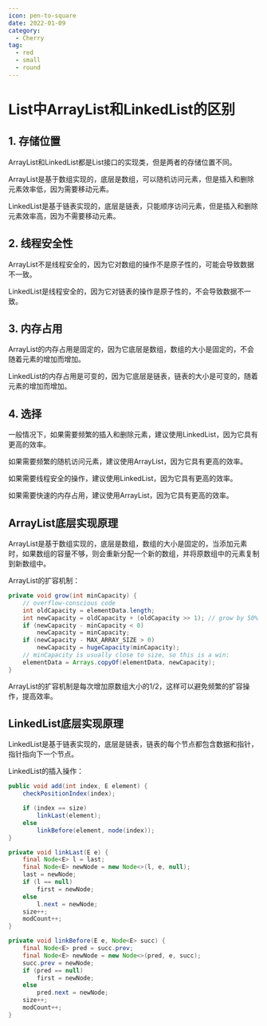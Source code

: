 ```yaml
---
icon: pen-to-square
date: 2022-01-09
category:
  - Cherry
tag:
  - red
  - small
  - round
---
```


# List中ArrayList和LinkedList的区别
## 1. 存储位置
ArrayList和LinkedList都是List接口的实现类，但是两者的存储位置不同。

ArrayList是基于数组实现的，底层是数组，可以随机访问元素，但是插入和删除元素效率低，因为需要移动元素。

LinkedList是基于链表实现的，底层是链表，只能顺序访问元素，但是插入和删除元素效率高，因为不需要移动元素。

## 2. 线程安全性
ArrayList不是线程安全的，因为它对数组的操作不是原子性的，可能会导致数据不一致。

LinkedList是线程安全的，因为它对链表的操作是原子性的，不会导致数据不一致。

## 3. 内存占用
ArrayList的内存占用是固定的，因为它底层是数组，数组的大小是固定的，不会随着元素的增加而增加。

LinkedList的内存占用是可变的，因为它底层是链表，链表的大小是可变的，随着元素的增加而增加。

## 4. 选择
一般情况下，如果需要频繁的插入和删除元素，建议使用LinkedList，因为它具有更高的效率。

如果需要频繁的随机访问元素，建议使用ArrayList，因为它具有更高的效率。

如果需要线程安全的操作，建议使用LinkedList，因为它具有更高的效率。

如果需要快速的内存占用，建议使用ArrayList，因为它具有更高的效率。


## ArrayList底层实现原理
ArrayList是基于数组实现的，底层是数组，数组的大小是固定的，当添加元素时，如果数组的容量不够，则会重新分配一个新的数组，并将原数组中的元素复制到新数组中。

ArrayList的扩容机制：

```java
private void grow(int minCapacity) {
    // overflow-conscious code
    int oldCapacity = elementData.length;
    int newCapacity = oldCapacity + (oldCapacity >> 1); // grow by 50%
    if (newCapacity - minCapacity < 0)
        newCapacity = minCapacity;
    if (newCapacity - MAX_ARRAY_SIZE > 0)
        newCapacity = hugeCapacity(minCapacity);
    // minCapacity is usually close to size, so this is a win:
    elementData = Arrays.copyOf(elementData, newCapacity);
}
```

ArrayList的扩容机制是每次增加原数组大小的1/2，这样可以避免频繁的扩容操作，提高效率。

## LinkedList底层实现原理
LinkedList是基于链表实现的，底层是链表，链表的每个节点都包含数据和指针，指针指向下一个节点。

LinkedList的插入操作：

```java
public void add(int index, E element) {
    checkPositionIndex(index);

    if (index == size)
        linkLast(element);
    else
        linkBefore(element, node(index));
}

private void linkLast(E e) {
    final Node<E> l = last;
    final Node<E> newNode = new Node<>(l, e, null);
    last = newNode;
    if (l == null)
        first = newNode;
    else
        l.next = newNode;
    size++;
    modCount++;
}

private void linkBefore(E e, Node<E> succ) {
    final Node<E> pred = succ.prev;
    final Node<E> newNode = new Node<>(pred, e, succ);
    succ.prev = newNode;
    if (pred == null)
        first = newNode;
    else
        pred.next = newNode;
    size++;
    modCount++;
}
```


